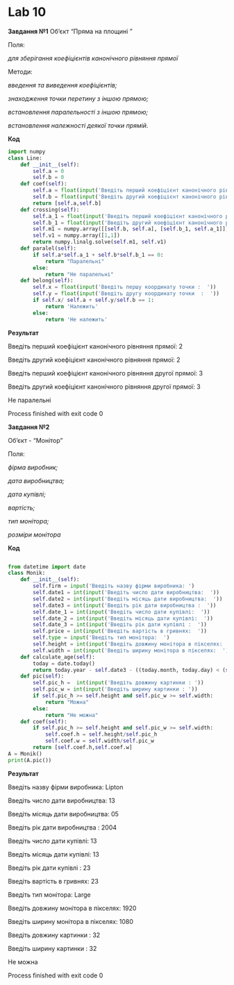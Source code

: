 # Lab 10
**Завдання №1**
Об’єкт “Пряма на площині ”

Поля:

*для зберігання коефіцієнтів канонічного рівняння прямої*

Методи:  

  *введення та виведення коефіцієнтів;*
  
  *знаходження точки перетину з іншою прямою;*
  
  *встановлення паралельності з іншою прямою;*
  
  *встановлення належності деякої точки прямій.*
  
**Код**

```python
import numpy
class Line:
    def __init__(self):
        self.a = 0
        self.b = 0
    def coef(self):
        self.a = float(input('Введіть перший коефіцієнт канонічного рівняння прямої:  '))
        self.b = float(input('Введіть другий коефіцієнт канонічного рівняння прямої:  '))
        return [self.a,self.b]
    def crossing(self):
        self.a_1 = float(input('Введіть перший коефіцієнт канонічного рівняння другої прямої:  '))
        self.b_1 = float(input('Введіть другий коефіцієнт канонічного рівняння другої прямої:  '))
        self.m1 = numpy.array([[self.b, self.a], [self.b_1, self.a_1]])
        self.v1 = numpy.array([1,1])
        return numpy.linalg.solve(self.m1, self.v1)
    def paralel(self):
        if self.a*self.a_1 + self.b*self.b_1 == 0:
            return "Паралельні"
        else:
            return "Не паралельні"
    def belong(self):
        self.x = float(input('Введіть першу координату точки :  '))
        self.y = float(input('Введіть другу координату точки  :  '))
        if self.x/ self.a + self.y/self.b == 1:
            return 'Належить'
        else:
            return 'Не належить'
```
**Результат** 

Введіть перший коефіцієнт канонічного рівняння прямої:  2

Введіть другий коефіцієнт канонічного рівняння прямої:  2

Введіть перший коефіцієнт канонічного рівняння другої прямої:  3

Введіть другий коефіцієнт канонічного рівняння другої прямої:  3


Не паралельні


Process finished with exit code 0

**Завдання №2**

Об’єкт -  “Монітор”

Поля:

*фірма виробник;*

*дата виробництва;*

*дата купівлі;*

*вартість;*

*тип монітора;*

*розміри монітора*

**Код**

```python

from datetime import date
class Monik:
    def __init__(self):
        self.firm = input('Введіть назву фірми виробника: ')
        self.date1 = int(input('Введіть число дати виробництва:  '))
        self.date2 = int(input('Введіть місяць дати виробництва:  '))
        self.date3 = int(input('Введіть рік дати виробництва :  '))
        self.date_1 = int(input('Введіть число дати купівлі:  '))
        self.date_2 = int(input('Введіть місяць дати купівлі:  '))
        self.date_3 = int(input('Введіть рік дати купівлі :  '))
        self.price = int(input('Введіть вартість в гривнях:  '))
        self.type = input('Введіть тип монітора:  ')
        self.height = int(input('Введіть довжину монітора в пікселях:  '))
        self.width = int(input('Введіть ширину монітора в пікселях:  '))
    def calculate_age(self):
        today = date.today()
        return today.year - self.date3 - ((today.month, today.day) < (self.date2, self.date1))
    def pic(self):
        self.pic_h =  int(input('Введіть довжину картинки : '))
        self.pic_w = int(input('Введіть ширину картинки : '))
        if self.pic_h >= self.height and self.pic_w >= self.width:
            return "Можна"
        else:
            return "Не можна"
    def coef(self):
        if self.pic_h >= self.height and self.pic_w >= self.width:
            self.coef.h = self.height/self.pic_h
            self.coef.w = self.width/self.pic_w
        return [self.coef.h,self.coef.w]
A = Monik()
print(A.pic())
```
**Результат**

Введіть назву фірми виробника: Lipton

Введіть число дати виробництва:  13

Введіть місяць дати виробництва:  05

Введіть рік дати виробництва :  2004

Введіть число дати купівлі:  13

Введіть місяць дати купівлі:  13

Введіть рік дати купівлі :  23

Введіть вартість в гривнях:  23

Введіть тип монітора:  Large

Введіть довжину монітора в пікселях:  1920

Введіть ширину монітора в пікселях:  1080

Введіть довжину картинки : 32

Введіть ширину картинки : 32

Не можна

Process finished with exit code 0


